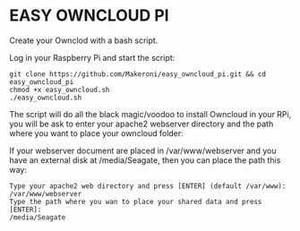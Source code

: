 EASY OWNCLOUD PI
=================

Create your Ownclod with a bash script.

Log in your Raspberry Pi and start the script:

````
git clone https://github.com/Makeroni/easy_owncloud_pi.git && cd easy_owncloud_pi
chmod +x easy_owncloud.sh
./easy_owncloud.sh
````

The script will do all the black magic/voodoo to install Owncloud in your RPi, you will be ask to enter your apache2 webserver directory and the path where you want to place your owncloud folder:

If your webserver document are placed in /var/www/webserver and you have an external disk at /media/Seagate, then you can place the path this way:

````
Type your apache2 web directory and press [ENTER] (default /var/www):
/var/www/webserver
Type the path where you wan to place your shared data and press [ENTER]:
/media/Seagate
````